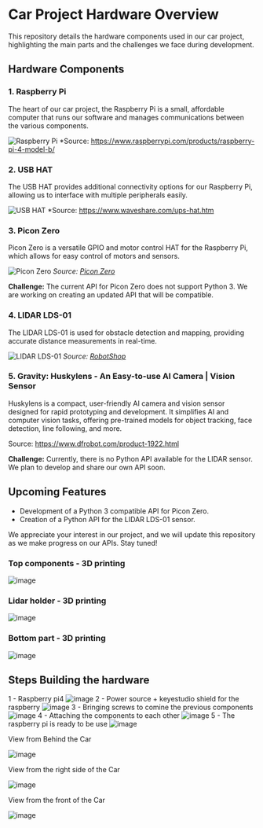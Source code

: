 # Car Project Hardware Overview

This repository details the hardware components used in our car project, highlighting the main parts and the challenges we face during development.

## Hardware Components

### 1. Raspberry Pi
The heart of our car project, the Raspberry Pi is a small, affordable computer that runs our software and manages communications between the various components.

![Raspberry Pi](https://www.raspberrypi.org/app/uploads/2020/11/Raspberry-Pi-4-Model-B.jpg)
*Source: https://www.raspberrypi.com/products/raspberry-pi-4-model-b/

### 2. USB HAT
The USB HAT provides additional connectivity options for our Raspberry Pi, allowing us to interface with multiple peripherals easily.

![USB HAT](https://www.waveshare.com/w/upload/3/3e/USB_HAT.jpg)
*Source: https://www.waveshare.com/ups-hat.htm

### 3. Picon Zero
Picon Zero is a versatile GPIO and motor control HAT for the Raspberry Pi, which allows for easy control of motors and sensors.

![Picon Zero](https://piconzero.com/assets/img/piconzero1.jpg)
*Source: [Picon Zero](https://piconzero.com/)*

**Challenge:** The current API for Picon Zero does not support Python 3. We are working on creating an updated API that will be compatible.

### 4. LIDAR LDS-01
The LIDAR LDS-01 is used for obstacle detection and mapping, providing accurate distance measurements in real-time.

![LIDAR LDS-01](https://www.robotshop.com/media/catalog/product/cache/1/image/900x900/9df78eab33525d08d6e5fb8d27136e95/l/i/lidar-lds-01-3.png)
*Source: [RobotShop](https://www.robotshop.com/)*

### 5. Gravity: Huskylens - An Easy-to-use AI Camera | Vision Sensor


Huskylens is a compact, user-friendly AI camera and vision sensor designed for rapid prototyping and development. It simplifies AI and computer vision tasks, offering pre-trained models for object tracking, face detection, line following, and more.

Source: https://www.dfrobot.com/product-1922.html

**Challenge:** Currently, there is no Python API available for the LIDAR sensor. We plan to develop and share our own API soon.

## Upcoming Features
- Development of a Python 3 compatible API for Picon Zero.
- Creation of a Python API for the LIDAR LDS-01 sensor.

We appreciate your interest in our project, and we will update this repository as we make progress on our APIs. Stay tuned!
### Top components - 3D printing
![image](https://github.com/user-attachments/assets/d0b4694e-c762-4020-8aa7-c615e25735c3)

### Lidar holder - 3D printing
![image](https://github.com/user-attachments/assets/8451fb58-6cad-4a39-bbd1-cbec45a8e68b)
 ### Bottom part - 3D printing
 ![image](https://github.com/user-attachments/assets/a9a3d311-ec18-4b0a-9fba-00216a4abb12)

## Steps Building the hardware
1 - Raspberry pi4
 ![image](https://github.com/user-attachments/assets/9095fbab-5405-4873-a3f0-7f27611e9bfb)
2 - Power source + keyestudio shield for the raspberry
 ![image](https://github.com/user-attachments/assets/fecef43d-f67d-4c24-9a6a-7d49dd61dc4d)
3 - Bringing screws to comine the previous components
 ![image](https://github.com/user-attachments/assets/1645e785-47bd-46e1-84ac-e7c079d3227d)
4 -  Attaching the components to each other
 ![image](https://github.com/user-attachments/assets/e50b4178-c828-47d0-ae18-02135736a63b)
5 - The raspberry pi is ready to be use
 ![image](https://github.com/user-attachments/assets/57e810e7-7079-4f59-aac0-70ebdb65b395)
 
  View from Behind the Car

 ![image](https://github.com/user-attachments/assets/8388a151-ad38-4859-a7c5-f4be99a24dd3)
 
  View from the right side of the Car
  
 ![image](https://github.com/user-attachments/assets/bcf5d401-ccd5-4de5-a6c5-3213aa91ea6d)
 
   View from the front of the Car

 ![image](https://github.com/user-attachments/assets/1dfeff01-31a1-45ac-bdb2-0f6f4ec813b2)





 

 


